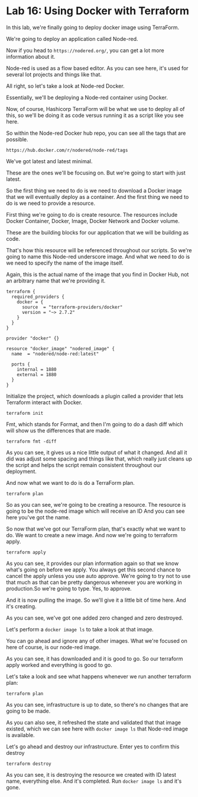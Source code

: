 
# Lab 16: Using Docker with Terraform

In this lab, we're finally going to deploy docker image using TerraForm.

We're going to deploy an application called Node-red.

Now if you head to `https://nodered.org/`, you can get a lot more information about it.


Node-red is used as a flow based editor. As you can see here, it's used for several Iot projects and things like that.


All right, so let's take a look at Node-red Docker.

Essentially, we'll be deploying a Node-red container using Docker.

Now, of course, Hashicorp TerraForm will be what we use to deploy all of this, so we'll be doing
it as code versus running it as a script like you see here.

So within the Node-red Docker hub repo, you can see all the tags that are possible.

`https://hub.docker.com/r/nodered/node-red/tags`

We've got latest and latest minimal.

These are the ones we'll be focusing on. But we're going to start with just latest.

So the first thing we need to do is we need to download a Docker image that we will eventually deploy as a container. And the first thing we need to do is we need to provide a resource.

First thing we're going to do is create resource. The resources include Docker Container, Docker, Image, Docker Network and Docker volume.

These are the building blocks for our application that we will be building as code.

That's how this resource will be referenced throughout our scripts. So we're going to name this Node-red underscore image.
And what we need to do is we need to specify the name of the image itself.


Again, this is the actual name of the image that you find in Docker Hub, not an arbitrary name that
we're providing it.


```
terraform {
  required_providers {
    docker = {
      source  = "terraform-providers/docker"
      version = "~> 2.7.2"
    }
  }
}

provider "docker" {}

resource "docker_image" "nodered_image" {
  name  = "nodered/node-red:latest"

  ports {
    internal = 1880
    external = 1880
  }
}
```


Initialize the project, which downloads a plugin called a provider that lets Terraform interact with Docker.

`terraform init`


Fmt, which stands for Format, and then I'm going to do a dash diff which will show us the differences
that are made.

`terraform fmt -diff`

As you can see, it gives us a nice little output of what it changed.
And all it did was adjust some spacing and things like that, which really just cleans up the script
and helps the script remain consistent throughout our deployment.

And now what we want to do is do a TerraForm plan.

`terraform plan`

So as you can see, we're going to be creating a resource.
The resource is going to be the node-red image which will receive an ID And you can see here you've
got the name.

So now that we've got our TerraForm plan, that's exactly what we want to do.
We want to create a new image.
And now we're going to terraform apply.

`terraform apply`

As you can see, it provides our plan information again so that we know what's going on before we apply.
You always get this second chance to cancel the apply unless you use auto approve.
We're going to try not to use that much as that can be pretty dangerous whenever you are working in
production.So we're going to type. Yes, to approve.

And it is now pulling the image.
So we'll give it a little bit of time here.
And it's creating.

As you can see, we've got one added zero changed and zero destroyed.

Let's perform a `docker image ls` to take a look at that image.


You can go ahead and ignore any of other images.
What we're focused on here of course, is our node-red image.

As you can see, it has downloaded and it is good to go.
So our terraform apply worked and everything is good to go.


Let's take a look and see what happens whenever we run another terraform plan:

`terraform plan`

As you can see, infrastructure is up to date, so there's no changes that are going to be made.

As you can also see, it refreshed the state and validated that that image existed, which we can see
here with `docker image ls` that Node-red image is available.


Let's go ahead and destroy our infrastructure. Enter yes to confirm this destroy

`terraform destroy`

As you can see, it is destroying the resource we created with ID latest name, everything else.
And it's completed. Run `docker image ls` and it's gone.

